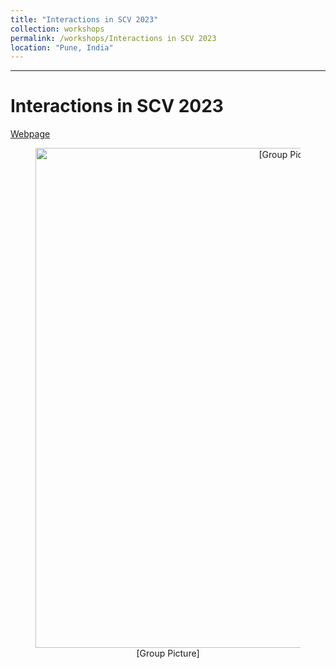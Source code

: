 ```yaml
---
title: "Interactions in SCV 2023"
collection: workshops
permalink: /workshops/Interactions in SCV 2023
location: "Pune, India"
---
```



---

Interactions in SCV 2023
======
[Webpage](https://sites.google.com/view/iiscv2023/home/reaching-iiser-pune)

<div style="text-align: center;">
    <figure>
        <img src="/files/SCV-2023.jpg" alt="[Group Picture]" style="width: 800px; display: block; margin: 0 auto;">
        <figcaption>[Group Picture]</figcaption>
    </figure>
</div> 



